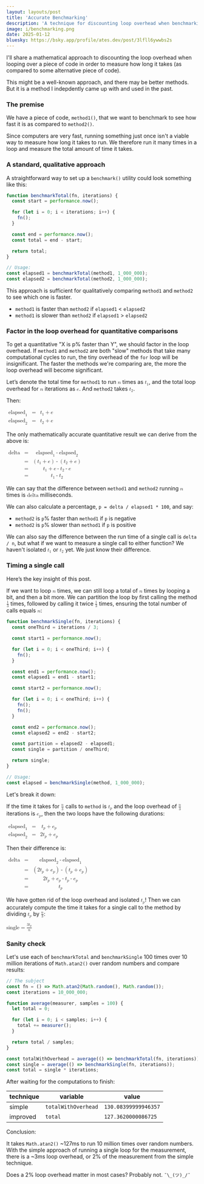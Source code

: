 ```yaml
---
layout: layouts/post
title: 'Accurate Benchmarking'
description: 'A technique for discounting loop overhead when benchmarking code'
image: i/benchmarking.png
date: 2025-01-12
bluesky: https://bsky.app/profile/ates.dev/post/3lfll6ywwbs2s
---
```


I'll share a mathematical approach to discounting the loop overhead when looping
over a piece of code in order to measure how long it takes (as compared to some
alternative piece of code).

This might be a well-known approach, and there may be better methods. But it is
a method I indepdently came up with and used in the past.

### The premise

We have a piece of code, `method1()`, that we want to benchmark to see how fast
it is as compared to `method2()`.

Since computers are very fast, running something just once isn't a viable way to
measure how long it takes to run. We therefore run it many times in a loop and
measure the total amount of time it takes.

### A standard, qualitative approach

A straightforward way to set up a `benchmark()` utility could look something
like this:

```js
function benchmarkTotal(fn, iterations) {
  const start = performance.now();

  for (let i = 0; i < iterations; i++) {
    fn();
  }

  const end = performance.now();
  const total = end - start;

  return total;
}

// Usage:
const elapsed1 = benchmarkTotal(method1, 1_000_000);
const elapsed2 = benchmarkTotal(method2, 1_000_000);
```

This approach is sufficient for qualitatively comparing `method1` and `method2`
to see which one is faster.

* `method1` is faster than `method2` if `elapsed1` < `elapsed2`
* `method1` is slower than `method2` if `elapsed1` > `elapsed2`

### Factor in the loop overhead for quantitative comparisons

To get a quantitative "X is p% faster than Y", we should factor in the loop
overhead. If `method1` and `method2` are both "slow" methods that take many
computational cycles to run, the tiny overhead of the `for` loop will be
insignificant. The faster the methods we're comparing are, the more the loop
overhead will become significant.

Let’s denote the total time for `method1` to run <math><mi>n</mi></math> times
as <math><msub><mi>t</mi><mn>1</mn></msub></math>, and the total loop overhead
for <math><mi>n</mi></math> iterations as <math><mi>e</mi></math>. And `method2`
takes <math><msub><mi>t</mi><mn>2</mn></msub></math>.

Then:

<math>
  <mtable>
    <mtr>
      <mtd>
        <msub><mi>elapsed</mi><mn>1</mn></msub>
      </mtd>
      <mtd>
        <mo>=</mo>
      </mtd>
      <mtd>
        <msub><mi>t</mi><mn>1</mn></msub>
        <mo>+</mo>
        <mi>e</mi>
      </mtd>
    </mtr>
    <mtr>
      <mtd>
        <msub><mi>elapsed</mi><mn>2</mn></msub>
      </mtd>
      <mtd>
        <mo>=</mo>
      </mtd>
      <mtd>
        <msub><mi>t</mi><mn>2</mn></msub>
        <mo>+</mo>
        <mi>e</mi>
      </mtd>
    </mtr>
  </mtable>
</math>

The only mathematically accurate quantitative result we can derive from the
above is:

<math>
  <mtable>
    <mtr>
      <mtd>
        <mi>delta</mi>
      </mtd>
      <mtd>
        <mo>=</mo>
      </mtd>
      <mtd>
        <msub><mi>elapsed</mi><mn>1</mn></msub>
        <mo>-</mo>
        <msub><mi>elapsed</mi><mn>2</mn></msub>
      </mtd>
    </mtr>
    <mtr>
      <mtd></mtd>
      <mtd>
        <mo>=</mo>
      </mtd>
      <mtd>
        <mo>(</mo>
        <msub>
          <mi>t</mi>
          <mn>1</mn>
        </msub>
        <mo>+</mo>
        <mi>e</mi>
        <mo>)</mo>
        <mo>-</mo>
        <mo>(</mo>
        <msub>
          <mi>t</mi>
          <mn>2</mn>
        </msub>
        <mo>+</mo>
        <mi>e</mi>
        <mo>)</mo>
      </mtd>
    </mtr>
    <mtr>
      <mtd></mtd>
      <mtd>
        <mo>=</mo>
      </mtd>
      <mtd>
        <msub>
          <mi>t</mi>
          <mn>1</mn>
        </msub>
        <mo>+</mo>
        <mi>e</mi>
        <mo>-</mo>
        <msub>
          <mi>t</mi>
          <mn>2</mn>
        </msub>
        <mo>-</mo>
        <mi>e</mi>
      </mtd>
    </mtr>
    <mtr>
      <mtd></mtd>
      <mtd>
        <mo>=</mo>
      </mtd>
      <mtd>
        <msub>
          <mi>t</mi>
          <mn>1</mn>
        </msub>
        <mo>-</mo>
        <msub>
          <mi>t</mi>
          <mn>2</mn>
        </msub>
      </mtd>
    </mtr>
  </mtable>
</math>

We can say that the difference between `method1` and `method2` running
<math><mi>n</mi></math> times is <math><mi>delta</mi></math> milliseconds.

We can also calculate a percentage, `p = delta / elapsed1 * 100`, and say:

* `method2` is `p`% faster than `method1` if `p` is negative
* `method2` is `p`% slower than `method1` if `p` is positive

We can also say the difference between the run time of a single call is
`delta / n`, but what if we want to measure a single call to either function? We
haven't isolated <math><msub><mi>t</mi><mn>1</mn></msub></math> or
<math><msub><mi>t</mi><mn>2</mn></msub></math> yet. We just know their
difference.

### Timing a single call

Here’s the key insight of this post.

If we want to loop <math><mi>n</mi></math> times, we can still loop a total of
<math><mi>n</mi></math> times by looping a bit, and then a bit more. We can
partition the loop by first calling the method
<math><mfrac><mn>1</mn><mn>3</mn></mfrac></math> times, followed by calling it
twice <math><mfrac><mn>1</mn><mn>3</mn></mfrac></math> times, ensuring the total
number of calls equals <math><mi>n</mi></math>:

```js
function benchmarkSingle(fn, iterations) {
  const oneThird = iterations / 3;

  const start1 = performance.now();

  for (let i = 0; i < oneThird; i++) {
    fn();
  }

  const end1 = performance.now();
  const elapsed1 = end1 - start1;

  const start2 = performance.now();

  for (let i = 0; i < oneThird; i++) {
    fn();
    fn();
  }

  const end2 = performance.now();
  const elapsed2 = end2 - start2;

  const partition = elapsed2 - elapsed1;
  const single = partition / oneThird;

  return single;
}

// Usage:
const elapsed = benchmarkSingle(method, 1_000_000);
```

Let's break it down:

If the time it takes for <math><mfrac><mi>n</mi><mn>3</mn></mfrac></math> calls
to `method` is <math><msub><mi>t</mi><mi>p</mi></msub></math> and the loop
overhead of <math><mfrac><mi>n</mi><mn>3</mn></mfrac></math> iterations is
<math><msub><mi>e</mi><mi>p</mi></msub></math>, then the two loops have the
following durations:

<math>
  <mtable>
    <mtr>
      <mtd>
        <msub><mi>elapsed</mi><mn>1</mn></msub>
      </mtd>
      <mtd>
        <mo>=</mo>
      </mtd>
      <mtd>
        <msub><mi>t</mi><mi>p</mi></msub>
        <mo>+</mo>
        <msub><mi>e</mi><mi>p</mi></msub>
      </mtd>
    </mtr>
    <mtr>
      <mtd>
        <msub><mi>elapsed</mi><mn>2</mn></msub>
      </mtd>
      <mtd>
        <mo>=</mo>
      </mtd>
      <mtd>
        <mn>2</mn><msub><mi>t</mi><mi>p</mi></msub>
        <mo>+</mo>
        <msub><mi>e</mi><mi>p</mi></msub>
      </mtd>
    </mtr>
  </mtable>
</math>

Then their difference is:

<math>
  <mtable>
    <mtr>
      <mtd>
        <mi>delta</mi>
      </mtd>
      <mtd>
        <mo>=</mo>
      </mtd>
      <mtd>
        <msub>
          <mi>elapsed</mi>
          <mn>2</mn>
        </msub>
        <mo>-</mo>
        <msub>
          <mi>elapsed</mi>
          <mn>1</mn>
        </msub>
      </mtd>
    </mtr>
    <mtr>
      <mtd></mtd>
      <mtd>
        <mo>=</mo>
      </mtd>
      <mtd>
        <mo>(</mo>
        <mn>2</mn>
        <msub><mi>t</mi><mi>p</mi></msub>
        <mo>+</mo>
        <msub><mi>e</mi><mi>p</mi></msub>
        <mo>)</mo>
        <mo>-</mo>
        <mo>(</mo>
        <msub><mi>t</mi><mi>p</mi></msub>
        <mo>+</mo>
        <msub><mi>e</mi><mi>p</mi></msub>
        <mo>)</mo>
      </mtd>
    </mtr>
    <mtr>
      <mtd></mtd>
      <mtd>
        <mo>=</mo>
      </mtd>
      <mtd>
        <mn>2</mn>
        <msub><mi>t</mi><mi>p</mi></msub>
        <mo>+</mo>
        <msub><mi>e</mi><mi>p</mi></msub>
        <mo>-</mo>
        <msub><mi>t</mi><mi>p</mi></msub>
        <mo>-</mo>
        <msub><mi>e</mi><mi>p</mi></msub>
      </mtd>
    </mtr>
    <mtr>
      <mtd></mtd>
      <mtd>
        <mo>=</mo>
      </mtd>
      <mtd>
        <msub><mi>t</mi><mi>p</mi></msub>
      </mtd>
    </mtr>
  </mtable>
</math>

We have gotten rid of the loop overhead and isolated
<math><msub><mi>t</mi><mi>p</mi></msub></math>! Then we can accurately compute
the time it takes for a single call to the method by dividing
<math><msub><mi>t</mi><mi>p</mi></msub></math> by
<math><mfrac><mi>n</mi><mn>3</mn></mfrac></math>:

<math>
  <mi>single</mi>
  <mo>=</mo>
  <mfrac>
    <mrow>
      <mn>3</mn>
      <msub><mi>t</mi><mi>p</mi></msub>
    </mrow>
    <mi>n</mi>
  </mfrac>
</math>

### Sanity check

Let's use each of `benchmarkTotal` and `benchmarkSingle` 100 times over 10
million iterations of `Math.atan2()` over random numbers and compare results:

```js
// The subject
const fn = () => Math.atan2(Math.random(), Math.random());
const iterations = 10_000_000;

function average(measurer, samples = 100) {
  let total = 0;

  for (let i = 0; i < samples; i++) {
    total += measurer();
  }

  return total / samples;
}

const totalWithOverhead = average(() => benchmarkTotal(fn, iterations));
const single = average(() => benchmarkSingle(fn, iterations));
const total = single * iterations;
```

After waiting for the computations to finish:

| technique | variable | value |
| - | - | - |
| simple | `totalWithOverhead` | `130.08399999946357` |
| improved | `total` | `127.3620000086725` |

Conclusion:

It takes `Math.atan2()` ~127ms to run 10 million times over random
numbers. With the simple approach of running a single loop for the measurement,
there is a ~3ms loop overhead, or 2% of the measurement from the simple
technique.

Does a 2% loop overhead matter in most cases? Probably not. `¯\_(ツ)_/¯`
